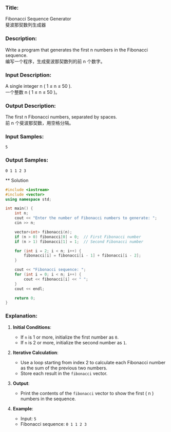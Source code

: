 ### **Title:**  
Fibonacci Sequence Generator  
斐波那契数列生成器

### **Description:**  
Write a program that generates the first n  numbers in the Fibonacci sequence.  
编写一个程序，生成斐波那契数列的前 n  个数字。

### **Input Description:**  
A single integer n ( 1 ≤ n ≤ 50 ).  
一个整数 n ( 1 ≤ n ≤ 50 )。

### **Output Description:**  
The first  n  Fibonacci numbers, separated by spaces.  
前  n  个斐波那契数，用空格分隔。

### **Input Samples:**  
`5`

### **Output Samples:**  
`0 1 1 2 3`


** Solution

```cpp
#include <iostream>
#include <vector>
using namespace std;

int main() {
    int n;
    cout << "Enter the number of Fibonacci numbers to generate: ";
    cin >> n;

    vector<int> fibonacci(n);
    if (n > 0) fibonacci[0] = 0;  // First Fibonacci number
    if (n > 1) fibonacci[1] = 1;  // Second Fibonacci number

    for (int i = 2; i < n; i++) {
        fibonacci[i] = fibonacci[i - 1] + fibonacci[i - 2];
    }

    cout << "Fibonacci sequence: ";
    for (int i = 0; i < n; i++) {
        cout << fibonacci[i] << " ";
    }
    cout << endl;

    return 0;
}
```

### Explanation:

1. **Initial Conditions**:
   - If `n` is 1 or more, initialize the first number as `0`.
   - If `n` is 2 or more, initialize the second number as `1`.

2. **Iterative Calculation**:
   - Use a loop starting from index 2 to calculate each Fibonacci number as the sum of the previous two numbers.
   - Store each result in the `fibonacci` vector.

3. **Output**:
   - Print the contents of the `fibonacci` vector to show the first \( n \) numbers in the sequence.

4. **Example**:
   - Input: `5`
   - Fibonacci sequence: `0 1 1 2 3`

